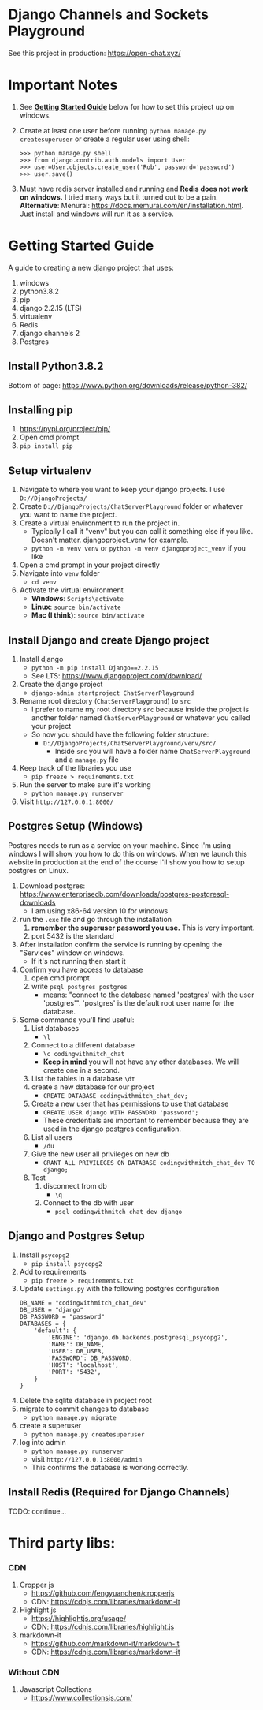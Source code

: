 # Django Channels and Sockets Playground
See this project in production: https://open-chat.xyz/


# Important Notes
1. See **[Getting Started Guide](#getting-started-guide)** below for how to set this project up on windows.
1. Create at least one user before running
	`python manage.py createsuperuser` or create a regular user using shell: 

	```
	>>> python manage.py shell
	>>> from django.contrib.auth.models import User
	>>> user=User.objects.create_user('Rob', password='password')
	>>> user.save()
	```
1. Must have redis server installed and running and **Redis does not work on windows.** I tried many ways but it turned out to be a pain. **Alternative**: Menurai: https://docs.memurai.com/en/installation.html. Just install and windows will run it as a service.


# Getting Started Guide 
A guide to creating a new django project that uses:
1. windows
1. python3.8.2
1. pip
1. django 2.2.15 (LTS)
1. virtualenv
1. Redis
1. django channels 2
1. Postgres

## Install Python3.8.2
Bottom of page: https://www.python.org/downloads/release/python-382/

## Installing pip
1. https://pypi.org/project/pip/
1. Open cmd prompt
1. `pip install pip`

## Setup virtualenv
1. Navigate to where you want to keep your django projects. I use `D://DjangoProjects/`
1. Create `D://DjangoProjects/ChatServerPlayground` folder or whatever you want to name the project.
1. Create a virtual environment to run the project in.
	- Typically I call it "venv" but you can call it something else if you like. Doesn't matter. djangoproject_venv for example.
	- `python -m venv venv` or `python -m venv djangoproject_venv` if you like
1. Open a cmd prompt in your project directly
1. Navigate into `venv` folder
	- `cd venv`
1. Activate the virtual environment
	- **Windows**: `Scripts\activate` 
	- **Linux**: `source bin/activate`
	- **Mac (I think)**: `source bin/activate`


## Install Django and create Django project
1. Install django 
	- `python -m pip install Django==2.2.15`
	- See LTS: https://www.djangoproject.com/download/
1. Create the django project
	- `django-admin startproject ChatServerPlayground`
1. Rename root directory (`ChatServerPlayground`) to `src`
	- I prefer to name my root directory `src` because inside the project is another folder named `ChatServerPlayground` or whatever you called your project
	- So now you should have the following folder structure:
		- `D://DjangoProjects/ChatServerPlayground/venv/src/`
			- Inside `src` you will have a folder name `ChatServerPlayground` and a `manage.py` file
1. Keep track of the libraries you use
	- `pip freeze > requirements.txt`
1. Run the server to make sure it's working
	- `python manage.py runserver`
1. Visit `http://127.0.0.1:8000/`


## Postgres Setup (Windows)
Postgres needs to run as a service on your machine. Since I'm using windows I will show you how to do this on windows. When we launch this website in production at the end of the course I'll show you how to setup postgres on Linux.
1. Download postgres: https://www.enterprisedb.com/downloads/postgres-postgresql-downloads
	- I am using x86-64 version 10 for windows
1. run the `.exe` file and go through the installation
	1. **remember the superuser password you use.** This is very important.
	1. port 5432 is the standard
1. After installation confirm the service is running by opening the "Services" window on windows.
	- If it's not running then start it
1. Confirm you have access to database
	1. open cmd prompt
	1. write `psql postgres postgres`
		- means: "connect to the database named 'postgres' with the user 'postgres'". 'postgres' is the default root user name for the database.
1. Some commands you'll find useful:
	1. List databases
		- `\l`
	1. Connect to a different database
		- `\c codingwithmitch_chat`
		- **Keep in mind** you will not have any other databases. We will create one in a second.
	1. List the tables in a database
		`\dt`
	1. create a new database for our project
		- `CREATE DATABASE codingwithmitch_chat_dev;`
	1. Create a new user that has permissions to use that database
		- `CREATE USER django WITH PASSWORD 'password';`
		- These credentials are important to remember because they are used in the django postgres configuration.
	1. List all users
		- `/du`
	1. Give the new user all privileges on new db
		- `GRANT ALL PRIVILEGES ON DATABASE codingwithmitch_chat_dev TO django;`
	1. Test
		1. disconnect from db
			- `\q`
		1. Connect to the db with user
			- `psql codingwithmitch_chat_dev django`


## Django and Postgres Setup
1. Install `psycopg2`
	- `pip install psycopg2`
1. Add to requirements
	- `pip freeze > requirements.txt`
1. Update `settings.py` with the following postgres configuration
	```
	DB_NAME = "codingwithmitch_chat_dev"
	DB_USER = "django"
	DB_PASSWORD = "password"
	DATABASES = {
	    'default': {
	        'ENGINE': 'django.db.backends.postgresql_psycopg2',
	        'NAME': DB_NAME,
	        'USER': DB_USER,
	        'PASSWORD': DB_PASSWORD,
	        'HOST': 'localhost',
	        'PORT': '5432',
	    }
	}
	```
1. Delete the sqlite database in project root
1. migrate to commit changes to database
	- `python manage.py migrate`
1. create a superuser
	- `python manage.py createsuperuser`
1. log into admin
	- `python manage.py runserver`
	- visit `http://127.0.0.1:8000/admin`
	- This confirms the database is working correctly.


## Install Redis (Required for Django Channels)

TODO: continue...



# Third party libs:
### CDN 
1. Cropper js
   - https://github.com/fengyuanchen/cropperjs
   - CDN: https://cdnjs.com/libraries/markdown-it
1. Highlight.js
   - https://highlightjs.org/usage/
   - CDN: https://cdnjs.com/libraries/highlight.js
1. markdown-it
   - https://github.com/markdown-it/markdown-it
   - CDN: https://cdnjs.com/libraries/markdown-it

### Without CDN
1. Javascript Collections
   - https://www.collectionsjs.com/











